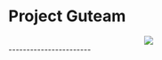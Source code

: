 # Project Guteam
<div align="center">
  <img src="https://github.com/DHKwak00/Guteam/assets/124860244/dc12b8de-0423-4651-a52d-5361139a3400">
</div>
-----------------------
